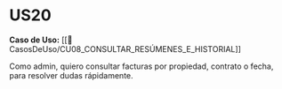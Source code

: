 # US20

**Caso de Uso:** [[📄 CasosDeUso/CU08_CONSULTAR_RESÚMENES_E_HISTORIAL]]

Como admin, quiero consultar facturas por propiedad, contrato o fecha, para resolver dudas rápidamente.